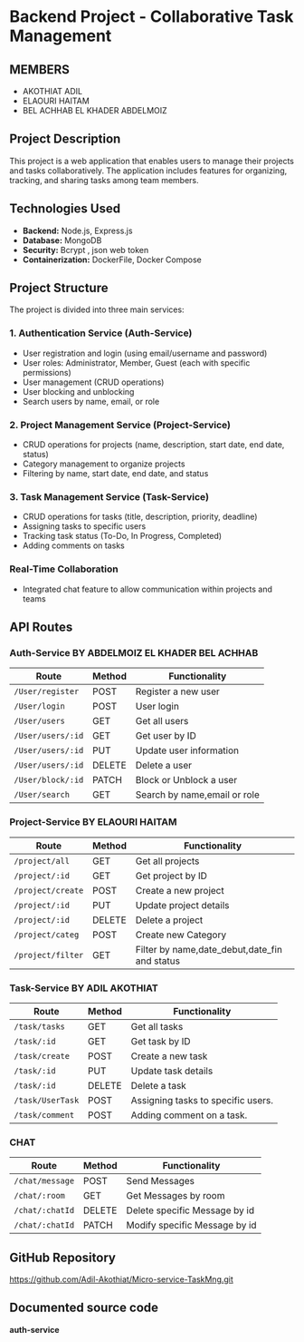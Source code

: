 # Backend Project - Collaborative Task Management
## MEMBERS
- AKOTHIAT ADIL
- ELAOURI HAITAM
- BEL ACHHAB EL KHADER ABDELMOIZ
## Project Description
This project is a web application that enables users to manage their projects and tasks collaboratively. The application includes features for organizing, tracking, and sharing tasks among team members.

## Technologies Used
- **Backend:** Node.js, Express.js
- **Database:** MongoDB
- **Security:** Bcrypt , json web token
- **Containerization:** DockerFile, Docker Compose

## Project Structure
The project is divided into three main services:

### 1. Authentication Service (Auth-Service)
- User registration and login (using email/username and password)
- User roles: Administrator, Member, Guest (each with specific permissions)
- User management (CRUD operations)
- User blocking and unblocking
- Search users by name, email, or role

### 2. Project Management Service (Project-Service)
- CRUD operations for projects (name, description, start date, end date, status)
- Category management to organize projects
- Filtering by name, start date, end date, and status

### 3. Task Management Service (Task-Service)
- CRUD operations for tasks (title, description, priority, deadline)
- Assigning tasks to specific users
- Tracking task status (To-Do, In Progress, Completed)
- Adding comments on tasks

### Real-Time Collaboration
- Integrated chat feature to allow communication within projects and teams

## API Routes
### Auth-Service BY ABDELMOIZ EL KHADER BEL ACHHAB
| Route | Method | Functionality |
|---|---|---|
| `/User/register` | POST | Register a new user |
| `/User/login` | POST | User login |
| `/User/users` | GET | Get all users |
| `/User/users/:id` | GET | Get user by ID |
| `/User/users/:id` | PUT | Update user information |
| `/User/users/:id` | DELETE | Delete a user |
| `/User/block/:id` | PATCH  | Block or Unblock a user |
| `/User/search` | GET  | Search by name,email or role |

### Project-Service BY ELAOURI HAITAM
| Route | Method | Functionality |
|---|---|---|
| `/project/all` | GET | Get all projects |
| `/project/:id` | GET | Get project by ID |
| `/project/create` | POST | Create a new project |
| `/project/:id` | PUT | Update project details |
| `/project/:id` | DELETE | Delete a project |
| `/project/categ` | POST  | Create new Category |
| `/project/filter` | GET  | Filter by name,date_debut,date_fin and status |

### Task-Service BY ADIL AKOTHIAT
| Route | Method | Functionality |
|---|---|---|
| `/task/tasks` | GET | Get all tasks |
| `/task/:id` | GET | Get task by ID |
| `/task/create` | POST | Create a new task |
| `/task/:id` | PUT | Update task details |
| `/task/:id` | DELETE | Delete a task |
| `/task/UserTask` | POST | Assigning tasks to specific users. |
| `/task/comment` | POST | Adding comment on a task. |

### CHAT
| Route | Method | Functionality |
|---|---|---|
| `/chat/message` | POST | Send Messages |
| `/chat/:room` | GET | Get Messages by room |
| `/chat/:chatId` | DELETE | Delete specific Message by id |
| `/chat/:chatId` | PATCH | Modify specific Message by id |

## GitHub Repository
https://github.com/Adil-Akothiat/Micro-service-TaskMng.git

## Documented source code
**auth-service**








